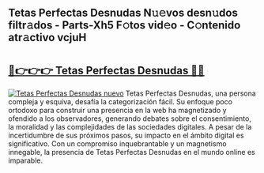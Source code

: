 ## Tetas Perfectas Desnudas N𝚞𝚎vos desn𝚞dos filtr𝚊dos - Parts-Xh5 F𝚘tos vid𝚎o - C𝚘ntenido atr𝚊ctivo vcjuH

# <h2><a href="http://mb7ztqt.tromn.icu/?c=Tetas+Perfectas+Desnudas">🔗👉👉👉 Tetas Perfectas Desnudas 🔗🔗</a></h2>

[![Tetas Perfectas Desnudas nuevo](https://i.imgur.com/pEAQMta.gif)](http://mb7ztqt.tromn.icu/?c=Tetas+Perfectas+Desnudas)
Tetas Perfectas Desnudas, una persona compleja y esquiva, desafía la categorización fácil. Su enfoque poco ortodoxo para construir una presencia en la web ha magnetizado y ofendido a los observadores, generando debates sobre el consentimiento, la moralidad y las complejidades de las sociedades digitales. A pesar de la incertidumbre de sus próximos pasos, su impacto en el ámbito digital es significativo. Con un compromiso inquebrantable y un magnetismo innegable, la presencia de Tetas Perfectas Desnudas en el mundo online es imparable.
